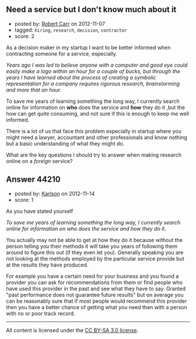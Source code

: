## Need a service but I don't know much about it

- posted by: [Robert Carr](https://stackexchange.com/users/-1/21518-robert-carr) on 2012-11-07
- tagged: `hiring`, `research`, `decision`, `contractor`
- score: 2

As a decision maker in my startup I want to be better informed when contracting someone for a service, especially.

*Years ago I was led to believe anyone with a computer and good eye could easily make a logo within an hour for a couple of bucks, but through the years I have learned about the process of creating a symbolic representation for a company requires rigorous research, brainstorming and more that an hour.*

To save me years of learning something the long way, I currently search online for information on **who** does the service and **how** they do it ,but the how can get quite consuming, and not sure if this is enough to keep me well informed.

There is a lot of us that face this problem especially in startup where you might need a lawyer, accountant and other professionals and know nothing but a basic understanding of what they might do.


What are the key questions I should try to answer when making research online on a *foreign* service? 




## Answer 44210

- posted by: [Karlson](https://stackexchange.com/users/-1/15252-karlson) on 2012-11-14
- score: 1

As you have stated yourself

*To save me years of learning something the long way, I currently search online for information on who does the service and how they do it*.

You actually may not be able to get at how they do it because without the person telling you their methods it will take you years of following them around to figure this out (if they even let you).  Generally speaking you are not looking at the methods employed by the particular service provide but at the results they have produced.

For example you have a certain need for your business and you found a provider you can ask for recommendations from them or find people who have used this provider in the past and see what they have to say.  Granted "past performance does not guarantee future results" but on average you can be reasonably sure that if most people would recommend this provider then you have a better chance of getting what you need then with a person with no or poor track record.



---

All content is licensed under the [CC BY-SA 3.0 license](https://creativecommons.org/licenses/by-sa/3.0/).
